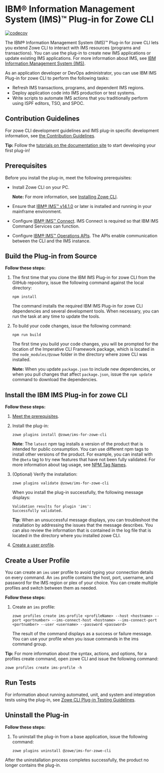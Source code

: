 # IBM® Information Management System (IMS)™ Plug-in for Zowe CLI

[![codecov](https://codecov.io/gh/zowe/zowe-cli-ims-plugin/branch/master/graph/badge.svg)](https://codecov.io/gh/zowe/zowe-cli-ims-plugin)

The IBM® Information Management System (IMS)™ Plug-in for zowe CLI lets you extend Zowe CLI to interact with IMS resources (programs and transactions). You can use the plug-in to create new IMS applications or update existing IMS applications. For more information about IMS, see [IBM Information Management System (IMS)](https://www.ibm.com/it-infrastructure/z/ims).

As an application developer or DevOps administrator, you can use IBM IMS Plug-in for zowe CLI to perform the following tasks:

- Refresh IMS transactions, programs, and dependent IMS regions.
- Deploy application code into IMS production or test systems.
- Write scripts to automate IMS actions that you traditionally perform using ISPF editors, TSO, and SPOC. 

## Contribution Guidelines

For zowe CLI development guidelines and IMS plug-in specific development information, see [the Contribution Guidelines](CONTRIBUTING.md).

**Tip:** Follow the [tutorials on the documentation site](https://zowe.github.io/docs-site/latest/extend/extend-cli/cli-devTutorials.html) to start developing your first plug-in! 

## Prerequisites
Before you install the plug-in, meet the following prerequisites:
* Install Zowe CLI on your PC.

    **Note:** For more information, see [Installing Zowe CLI](https://zowe.github.io/docs-site/latest/user-guide/cli-installcli.html).

* Ensure that [IBM® IMS™ v14.1.0](https://www.ibm.com/support/knowledgecenter/en/SSEPH2_14.1.0/com.ibm.ims14.doc/ims_product_landing_v14.html) or later is installed and running in your mainframe environment.

* Configure [IBM® IMS™ Connect](https://www.ibm.com/support/knowledgecenter/en/SSEPH2_13.1.0/com.ibm.ims13.doc.ccg/ims_ct_intro.htm). IMS Connect is required so that IBM IMS Command Services can function. 

* Configure [IBM® IMS™ Operations APIs](https://github.com/zowe/ims-operations-api). The APIs enable communication between the CLI and the IMS instance.

## Build the Plug-in from Source
**Follow these steps:**
1. The first time that you clone the IBM IMS Plug-in for zowe CLI from the GitHub repository, issue the following command against the local directory:

    ```
    npm install
    ```
    The command installs the required IBM IMS Plug-in for zowe CLI dependencies and several development tools. When necessary, you can run the task at any time to update the tools.

2. To build your code changes, issue the following command:

    ```
    npm run build
    ```

    The first time you build your code changes, you will be prompted for the location of the Imperative CLI Framework package, which is located in the `node_modules/@zowe` folder in the directory where zowe CLI was installed.

    **Note:** When you update `package.json` to include new dependencies, or when you pull changes that affect `package.json`, issue the `npm update` command to download the dependencies.

## Install the IBM IMS Plug-in for zowe CLI

**Follow these steps:**

1.  [Meet the prerequisites](#prerequisites).

2.  Install the plug-in:
    ```
    zowe plugins install @zowe/ims-for-zowe-cli
    ``` 
    
    **Note**: The `latest` npm tag installs a version of the product that is intended for public consumption. You can use different npm      tags to install other versions of the product. For example, you can install with the `@beta` tag to try new features that have not      been fully validated. For more information about tag usage, see [NPM Tag Names](https://github.com/zowe/zowe-cli/blob/master/docs/MaintainerVersioning.md#npm-tag-names).
    
3.  (Optional) Verify the installation:
    ```
    zowe plugins validate @zowe/ims-for-zowe-cli
    ```
    When you install the plug-in successfully, the following message displays:
    ```
    Validation results for plugin 'ims':
    Successfully validated.
    ``` 
    **Tip:** When an unsuccessful message displays, you can troubleshoot the installation by addressing the issues that the message describes. You can also review the information that is contained in the log file that is located in the directory where you installed zowe CLI.  

4.  [Create a user profile](#create-a-user-profile).

## Create a User Profile
You can create an `ims` user profile to avoid typing your connection details on every command. An `ims` profile contains the host, port, username, and password for the IMS region or plex of your choice. You can create multiple profiles and switch between them as needed.

**Follow these steps:**
1.  Create an `ims` profile: 
    ```
    zowe profiles create ims-profile <profileName> --host <hostname> --port <portnumber> --ims-connect-host <hostname> --ims-connect-port <portnumber> --user <username> --password <password>

    ```
    The result of the command displays as a success or failure message. You can use your profile when you issue commands in the ims command group.

**Tip:** For more information about the syntax, actions, and options, for a profiles create command, open zowe CLI and issue the following command:

```
zowe profiles create ims-profile -h
```

## Run Tests

For information about running automated, unit, and system and integration tests using the plug-in, see [Zowe CLI Plug-in Testing Guidelines](https://github.com/zowe/zowe-cli/blob/master/docs/PluginTESTINGGuidelines.md).

## Uninstall the Plug-in

**Follow these steps:**
1.  To uninstall the plug-in from a base application, issue the following command:
    ```
    zowe plugins uninstall @zowe/ims-for-zowe-cli
    ```
After the uninstallation process completes successfully, the product no longer contains the plug-in. 
